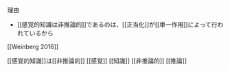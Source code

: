 

理由
- [[感覚的知識は非推論的]]であるのは、[[正当化]]が[[単一作用]]によって行われているから



[[Weinberg 2016]]

[[感覚的知識]]は[[非推論的]]
[[感覚]] [[知識]] [[非推論的]] [[推論]]